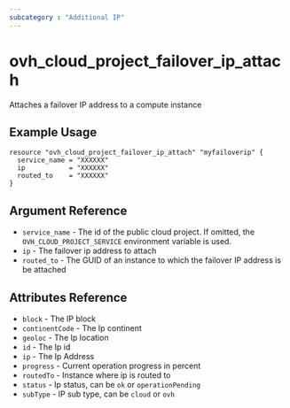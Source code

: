 ```yaml
---
subcategory : "Additional IP"
---
```


# ovh_cloud_project_failover_ip_attach

Attaches a failover IP address to a compute instance

## Example Usage

```hcl
resource "ovh_cloud_project_failover_ip_attach" "myfailoverip" {
  service_name = "XXXXXX"
  ip           = "XXXXXX"
  routed_to    = "XXXXXX"
}
```

## Argument Reference


* `service_name` - The id of the public cloud project. If omitted,
  the `OVH_CLOUD_PROJECT_SERVICE` environment variable is used.
* `ip` - The failover ip address to attach
* `routed_to` - The GUID of an instance to which the failover IP address is be attached

## Attributes Reference

* `block` - The IP block
* `continentCode` - The Ip continent
* `geoloc` - The Ip location
* `id` - The Ip id
* `ip` - The Ip Address
* `progress` - Current operation progress in percent
* `routedTo` - Instance where ip is routed to
* `status` - Ip status, can be `ok` or `operationPending`
* `subType` - IP sub type, can be `cloud` or `ovh`
